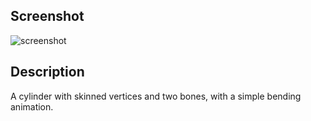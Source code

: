 ## Screenshot

![screenshot](screenshot/screenshot.gif)

## Description

A cylinder with skinned vertices and two bones, with a simple bending animation.